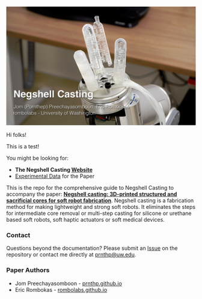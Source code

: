 ![Three Finger Gripper](docs/images/tripodHeroText.jpg)

Hi folks!

This is a test!

You might be looking for:
- **The Negshell Casting [Website](//prnthp.github.io/negshell/)**
- [Experimental Data](ExperimentalData.zip) for the Paper

This is the repo for the comprehensive guide to Negshell Casting to accompany the paper: [**Negshell casting: 3D-printed structured and sacrificial cores for soft robot fabrication**](//collections.plos.org/s/soft-robotics). Negshell casting is a fabrication method for making lightweight and strong soft robots. It eliminates the steps for intermediate core removal or multi-step casting for silicone or urethane based soft robots, soft haptic actuators or soft medical devices.

### Contact

Questions beyond the documentation? Please submit an [Issue](//github.com/prnthp/negshell/issues) on the repository or contact me directly at [prnthp@uw.edu](mailto:prnthp@uw.edu).

### Paper Authors
- Jom Preechayasomboon - [prnthp.github.io](//prnthp.github.io)
- Eric Rombokas - [rombolabs.github.io](//rombolabs.github.io)
